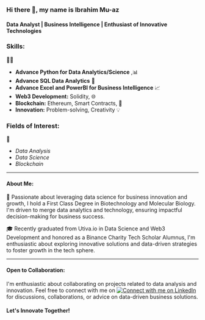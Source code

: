 ### Hi there 👋, my name is Ibrahim Mu-az

#### Data Analyst | Business Intelligence | Enthusiast of Innovative Technologies 

### Skills:
👨‍💻
- **Advance Python for Data Analytics/Science** ,📊
- **Advance SQL Data Analytics** 🔦
- **Advance Excel and PowerBI for Business Intelligence**  📈
- **Web3 Development:** Solidity, 🌐
- **Blockchain:** Ethereum, Smart Contracts, 🧱
- **Innovation:** Problem-solving, Creativity 💡
 

### Fields of Interest:
🚀
- *Data Analysis*
- *Data Science*
- *Blockchain*

---
#### About Me:

🚀 Passionate about leveraging data science for business innovation and growth, I hold a First Class Degree in Biotechnology and Molecular Biology. I'm driven to merge data analytics and technology, ensuring impactful decision-making for business success.

🎓 Recently graduated from Utiva.io in Data Science and Web3 Development and honored as a Binance Charity Tech Scholar Alumnus, I'm enthusiastic about exploring innovative solutions and data-driven strategies to foster growth in the tech sphere.

---

#### Open to Collaboration:

I'm enthusiastic about collaborating on projects related to data analysis and innovation. Feel free to connect with me on
[![Connect with me on LinkedIn](https://img.shields.io/badge/LinkedIn-Connect-blue.svg)](https://www.linkedin.com/in/mu-az) for discussions, collaborations, or advice on data-driven business solutions.

#### Let's Innovate Together!


<!--
**muazgh1/muazgh1** is a ✨ _special_ ✨ repository because its `README.md` (this file) appears on your GitHub profile.

Here are some ideas to get you started:

- 🔭 I’m currently working on ...
- 🌱 I’m currently learning ...
- 👯 I’m looking to collaborate on ...
- 🤔 I’m looking for help with ...
- 💬 Ask me about ...
- 📫 How to reach me: ...
- 😄 Pronouns: ...
- ⚡ Fun fact: ...
-->
